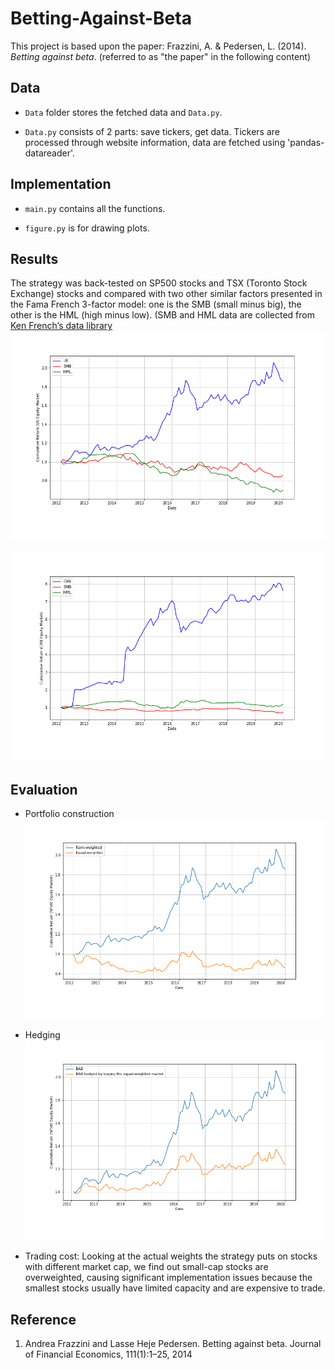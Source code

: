 # Betting-Against-Beta

This project is based upon the paper: Frazzini, A. \& Pedersen, L. (2014). *Betting against beta*. (referred to as "the paper" in the following content)

## Data
- `Data` folder stores the fetched data and `Data.py`.

- `Data.py` consists of 2 parts: save tickers, get data. Tickers are processed through website information, data are fetched using 'pandas-datareader'.


## Implementation
- `main.py` contains all the functions.

- `figure.py` is for drawing plots.


## Results

The strategy was back-tested on SP500 stocks and TSX (Toronto Stock Exchange) stocks and compared with two other similar factors presented in the Fama French 3-factor model: one is the SMB (small minus big), the other is the HML (high minus low). (SMB and HML data are collected from [Ken French’s data library](https://mba.tuck.dartmouth.edu/pages/faculty/ken.french/data_library.html])
![US](Output/US.png "Cumulative Return with $1 invested in the beginning in the SP500 (shown as US) equity market (in comparison with the SMB and HML factors)")


![CAN](Output/CAN.png "Cumulative Return with $1 invested in the beginning in the TSX (shown as CAN) equity market (in comparison with the SMB and HML factors)")


## Evaluation
- Portfolio construction
![US Equal W](Output/SP500EqualW.png)

- Hedging
![US Hedge](Output/SP500Hedge.png)

- Trading cost: Looking at the actual weights the strategy puts on stocks with different market cap, we find out small-cap stocks are overweighted, causing significant implementation issues because the smallest stocks usually have limited capacity and are expensive to trade.


## Reference
1. Andrea Frazzini and Lasse Heje Pedersen. Betting against beta. Journal of Financial Economics, 111(1):1–25, 2014